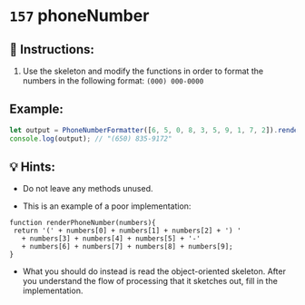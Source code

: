 # `157` phoneNumber

## 📝 Instructions:

1. Use the skeleton and modify the functions in order to format the numbers in the following format: `(000) 000-0000`

## Example:

```js
let output = PhoneNumberFormatter([6, 5, 0, 8, 3, 5, 9, 1, 7, 2]).render();
console.log(output); // "(650) 835-9172"
```

## 💡 Hints:

- Do not leave any methods unused.

- This is an example of a poor implementation:

```Js
function renderPhoneNumber(numbers){
 return '(' + numbers[0] + numbers[1] + numbers[2] + ') '
   + numbers[3] + numbers[4] + numbers[5] + '-'
   + numbers[6] + numbers[7] + numbers[8] + numbers[9];
}
```

- What you should do instead is read the object-oriented skeleton. After you understand the flow of processing that it sketches out, fill in the implementation.
